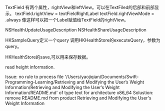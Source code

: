 

TextField 有两个属性，rightView和leftView。可以在TextFiled的后部和前部显示。
textField.rightView = textFieldRightLabel
textField.rightViewMode = .always
像这样可以把一个Label赋值给TextField的rightView。

NSHealthUpdateUsageDescription
NSHealthShareUsageDescription

HKSampleQuery定义一个query
调用HKHealthStore的executeQuery，参数为query。

HKHealthStore的save,可以用来保存数据。

read height information.


Issue:
no rule to process file '/Users/yaojiqian/Documents/Swift-Programming-Learning/Retrieving and Modifying the User’s Weight Information/Retrieving and Modifying the User’s Weight Information/README.md' of type text for architecture x86_64
Solustion:
remove README.md from product Retrieving and Modifying the User's Weight Information

